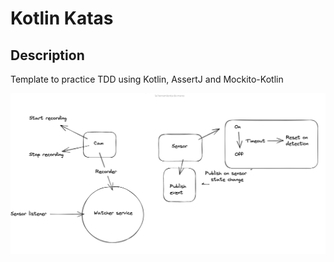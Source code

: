 # Kotlin Katas

## Description

Template to practice TDD using Kotlin, AssertJ and Mockito-Kotlin


![img.png](img.png)